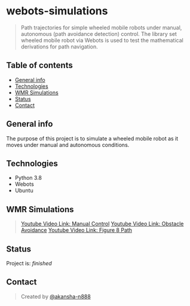 # webots-simulations
> Path trajectories for simple wheeled mobile robots under manual, autonomous (path avoidance detection) control. The library set wheeled mobile robot via Webots is used to test the mathematical derivations for path navigation.

## Table of contents
* [General info](#general-info)
* [Technologies](#technologies)
* [WMR Simulations](#cwmr-simulations)
* [Status](#status)
* [Contact](#contact)

## General info
The purpose of this project is to simulate a wheeled mobile robot as it moves under manual and autonomous conditions. 

## Technologies
* Python 3.8
* Webots
* Ubuntu

## WMR Simulations
> [Youtube Video Link: Manual Control](https://www.youtube.com/watch?v=KaakY4X1c4o)
> [Youtube Video Link: Obstacle Avoidance](https://youtu.be/VKyRv9VGiKg)
> [Youtube Video Link: Figure 8 Path](https://www.youtube.com/watch?v=v8X3o6aBtSE)
> 
## Status
Project is: _finished_

## Contact
> Created by [@akansha-n888](https://www.linkedin.com/in/akansha-nagar/)
